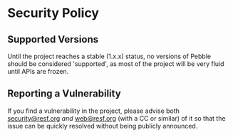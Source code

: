 # Security Policy

## Supported Versions

Until the project reaches a stable (1.x.x) status, no versions of Pebble
should be considered 'supported', as most of the project will be very fluid
until APIs are frozen.

## Reporting a Vulnerability

If you find a vulnerability in the project, please advise both security@resf.org
_and_ web@resf.org (with a CC or similar) of it so that the issue can be quickly
resolved without being publicly announced.

